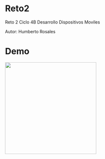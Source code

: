 # Reto2
Reto 2 Ciclo 4B Desarrollo Dispositivos Moviles

Autor: Humberto Rosales

# Demo
<img src="https://github.com/Sanduqd1997/Conversor/blob/main/conversor.gif" width="300">

